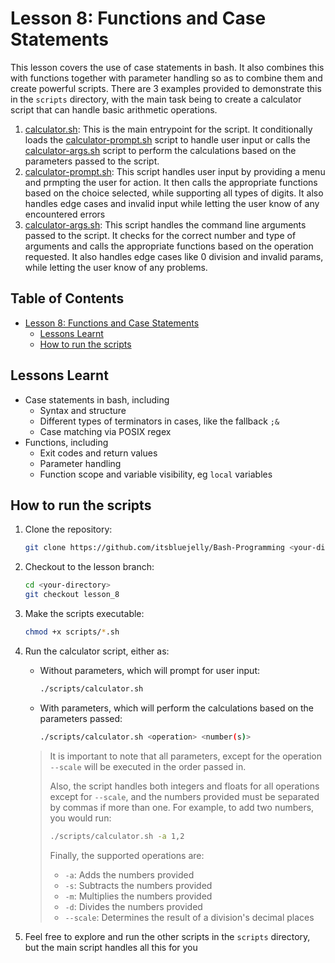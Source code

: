 # Lesson 8: Functions and Case Statements

This lesson covers the use of case statements in bash. It also combines this with functions together with parameter handling so as to combine them and create powerful scripts. There are 3 examples provided to demonstrate this in the `scripts` directory, with the main task being to create a calculator script that can handle basic arithmetic operations.

1. [calculator.sh](scripts/calculator.sh): This is the main entrypoint for the script. It conditionally loads the [calculator-prompt.sh](scripts/calculator-prompt.sh) script to handle user input or calls the [calculator-args.sh](scripts/calculator-functions.sh) script to perform the calculations based on the parameters passed to the script.
2. [calculator-prompt.sh](scripts/calculator-prompt.sh): This script handles user input by providing a menu and prmpting the user for action. It then calls the appropriate functions based on the choice selected, while supporting all types of digits. It also handles edge cases and invalid input while letting the user know of any encountered errors
3. [calculator-args.sh](scripts/calculator-args.sh): This script handles the command line arguments passed to the script. It checks for the correct number and type of arguments and calls the appropriate functions based on the operation requested. It also handles edge cases like 0 division and invalid params, while letting the user know of any problems.

## Table of Contents

- [Lesson 8: Functions and Case Statements](#lesson-8-functions-and-case-statements)
  - [Lessons Learnt](#lessons-learnt)
  - [How to run the scripts](#how-to-run-the-scripts)

## Lessons Learnt

- Case statements in bash, including
  - Syntax and structure
  - Different types of terminators in cases, like the fallback `;&`
  - Case matching via POSIX regex
- Functions, including
  - Exit codes and return values
  - Parameter handling
  - Function scope and variable visibility, eg `local` variables

## How to run the scripts

1. Clone the repository:

   ```bash
   git clone https://github.com/itsbluejelly/Bash-Programming <your-directory>
   ```

2. Checkout to the lesson branch:

   ```bash
   cd <your-directory>
   git checkout lesson_8
   ```

3. Make the scripts executable:

   ```bash
   chmod +x scripts/*.sh
   ```

4. Run the calculator script, either as:

   - Without parameters, which will prompt for user input:

     ```bash
     ./scripts/calculator.sh
     ```

   - With parameters, which will perform the calculations based on the parameters passed:

     ```bash
     ./scripts/calculator.sh <operation> <number(s)>
     ```

    > It is important to note that all parameters, except for the operation `--scale` will be executed in the order passed in.
    >
    > Also, the script handles both integers and floats for all operations except for `--scale`, and the numbers provided must be separated by commas if more than one. For example, to add two numbers, you would run:
    >
    >```bash
    >./scripts/calculator.sh -a 1,2
    >```
    >
    > Finally, the supported operations are:
    > - `-a`: Adds the numbers provided
    > - `-s`: Subtracts the numbers provided
    > - `-m`: Multiplies the numbers provided
    > - `-d`: Divides the numbers provided
    > - `--scale`: Determines the result of a division's decimal places

5. Feel free to explore and run the other scripts in the `scripts` directory, but the main script handles all this for you
